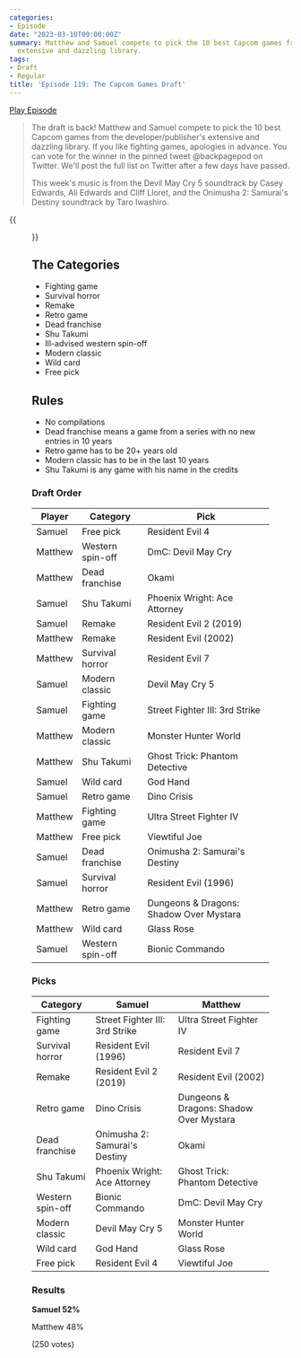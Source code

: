 ```yaml
---
categories:
- Episode
date: "2023-03-10T09:00:00Z"
summary: Matthew and Samuel compete to pick the 10 best Capcom games from the developer/publisher's
  extensive and dazzling library.
tags:
- Draft
- Regular
title: 'Episode 119: The Capcom Games Draft'
---
```


[Play Episode](https://www.patreon.com/posts/episode-119-79755714)
> The draft is back! Matthew and Samuel compete to pick the 10 best Capcom games from the developer/publisher's extensive and dazzling library. If you like fighting games, apologies in advance. You can vote for the winner in the pinned tweet @backpagepod on Twitter. We'll post the full list on Twitter after a few days have passed.
>
> This week's music is from the Devil May Cry 5 soundtrack by Casey Edwards, Ali Edwards and Cliff Lloret, and the Onimusha 2: Samurai's Destiny soundtrack by Taro Iwashiro.

{{<figure 
    src="driving-mr-pesto.png" 
    caption="Image credit: Naeslyn" 
    alt="Driving Mr Pesto">}}

## The Categories
- Fighting game
- Survival horror
- Remake
- Retro game
- Dead franchise
- Shu Takumi
- Ill-advised western spin-off
- Modern classic
- Wild card
- Free pick

## Rules
- No compilations
- Dead franchise means a game from a series with no new entries in 10 years
- Retro game has to be 20+ years old
- Modern classic has to be in the last 10 years
- Shu Takumi is any game with his name in the credits

### Draft Order

| Player      | Category         | Pick                                    |
|-------------|------------------|-----------------------------------------|
| Samuel      | Free pick        | Resident Evil 4                         |
| Matthew     | Western spin-off | DmC: Devil May Cry                      |
| Matthew     | Dead franchise   | Okami                                   |
| Samuel      | Shu Takumi       | Phoenix Wright: Ace Attorney            |
| Samuel      | Remake           | Resident Evil 2 (2019)                  |
| Matthew     | Remake           | Resident Evil (2002)                    |
| Matthew     | Survival horror  | Resident Evil 7                         |
| Samuel      | Modern classic   | Devil May Cry 5                         |
| Samuel      | Fighting game    | Street Fighter III: 3rd Strike          |
| Matthew     | Modern classic   | Monster Hunter World                    |
| Matthew     | Shu Takumi       | Ghost Trick: Phantom Detective          |
| Samuel      | Wild card        | God Hand                                |
| Samuel      | Retro game       | Dino Crisis                             |
| Matthew     | Fighting game    | Ultra Street Fighter IV                 |
| Matthew     | Free pick        | Viewtiful Joe                           |
| Samuel      | Dead franchise   | Onimusha 2: Samurai's Destiny           |
| Samuel      | Survival horror  | Resident Evil (1996)                    |
| Matthew     | Retro game       | Dungeons & Dragons: Shadow Over Mystara |
| Matthew     | Wild card        | Glass Rose                              |
| Samuel      | Western spin-off | Bionic Commando                         |

### Picks

| Category         | Samuel                         | Matthew                                 |
|------------------|--------------------------------|-----------------------------------------|
| Fighting game    | Street Fighter III: 3rd Strike | Ultra Street Fighter IV                 |
| Survival horror  | Resident Evil (1996)           | Resident Evil 7                         |
| Remake           | Resident Evil 2 (2019)         | Resident Evil (2002)                    |
| Retro game       | Dino Crisis                    | Dungeons & Dragons: Shadow Over Mystara |
| Dead franchise   | Onimusha 2: Samurai's Destiny  | Okami                                   |
| Shu Takumi       | Phoenix Wright: Ace Attorney   | Ghost Trick: Phantom Detective          |
| Western spin-off | Bionic Commando                | DmC: Devil May Cry                      |
| Modern classic   | Devil May Cry 5                | Monster Hunter World                    |
| Wild card        | God Hand                       | Glass Rose                              |
| Free pick        | Resident Evil 4                | Viewtiful Joe                           |

### Results

**Samuel 52%**

Matthew 48%

(250 votes)

